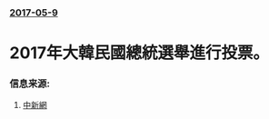 ### [2017-05-9](/news/2017/05/9/index.md)

##### 
# 2017年大韓民國總統選舉進行投票。 




### 信息来源:

1. [中新網](http://www.chinanews.com/gj/2017/05-09/8218929.shtml)
